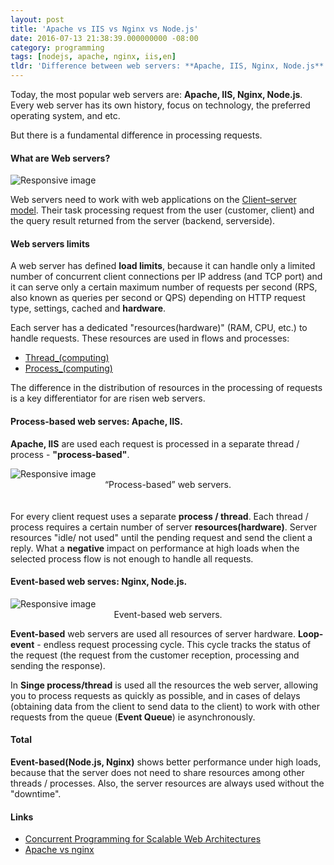 ```yaml
---
layout: post
title: 'Apache vs IIS vs Nginx vs Node.js'
date: 2016-07-13 21:38:39.000000000 -08:00
category: programming
tags: [nodejs, apache, nginx, iis,en]
tldr: 'Difference between web servers: **Apache, IIS, Nginx, Node.js**. Process schema illustrations.'
---
```

Today, the most popular web servers are: **Apache, IIS, Nginx, Node.js**. Every web server has its own history, focus on technology, the preferred operating system, and etc.

But there is a fundamental difference in processing requests.

#### What are Web servers?

<img src="../../../../assets/img/Client-server-model.svg.png" class="img-fluid" alt="Responsive image">

Web servers need to work with web applications on the [Client–server model]. Their task processing request from the user (customer, client) and the query result returned from the server (backend, serverside).

#### Web servers limits

A web server has defined <b>load limits</b>, because it can handle only a limited number of concurrent client connections per IP address (and TCP port) and it can serve only a certain maximum number of requests per second (RPS, also known as queries per second or QPS) depending on HTTP request type, settings, cached and <b>hardware</b>.

Each server has a dedicated "resources(hardware)" (RAM, CPU, etc.) to handle requests. These resources are used in flows and processes:

-   [Thread\_(computing)]
-   [Process\_(computing)]

The difference in the distribution of resources in the processing of requests is a key differentiator for are risen web servers.

  [Client–server model]: http://en.wikipedia.org/wiki/Client%E2%80%93server_model
  [Thread\_(computing)]: http://en.wikipedia.org/wiki/Thread_(computing)
  [Process\_(computing)]: http://en.wikipedia.org/wiki/Process_(computing)

#### Process-based web serves: Apache, IIS.

<b>Apache, IIS</b> are used each request is processed in a separate thread / process - <b>"process-based"</b>.

<img src="../../../../assets/img/process-based-server-2.png" class="img-fluid" alt="Responsive image">
<center>
“Process-based” web servers.
</center>

<br>
<br>
For every client request uses a separate <b>process / thread</b>. Each thread / process requires a certain number of server <b>resources(hardware)</b>. Server resources "idle/ not used" until the pending request and send the client a reply. What a <b>negative</b> impact on performance at high loads when the selected process flow is not enough to handle all requests.

#### Event-based web serves: Nginx, Node.js.

<img src="../../../../assets/img/event-based-server-3.png" class="img-fluid" alt="Responsive image">
<center>
Event-based web servers.
</center>

**Event-based** web servers are used all resources of server hardware.
**Loop-event** - endless request processing cycle. This cycle tracks the status of the request (the request from the customer reception, processing and sending the response).

In **Singe process/thread** is used all the resources the web server, allowing you to process requests as quickly as possible, and in cases of delays (obtaining data from the client to send data to the client) to work with other requests from the queue (<b>Event Queue</b>) ie asynchronously.

#### Total

**Event-based(Node.js, Nginx)** shows better performance under high loads, because that the server does not need to share resources among other threads / processes. Also, the server resources are always used without the "downtime".

#### Links

-   [Concurrent Programming for Scalable Web Architectures]
-   [Apache vs nginx]

  [Concurrent Programming for Scalable Web Architectures]: http://berb.github.io/diploma-thesis/original/042_serverarch.html#42
  [Apache vs nginx]: http://www.wikivs.com/wiki/apache_vs_nginx